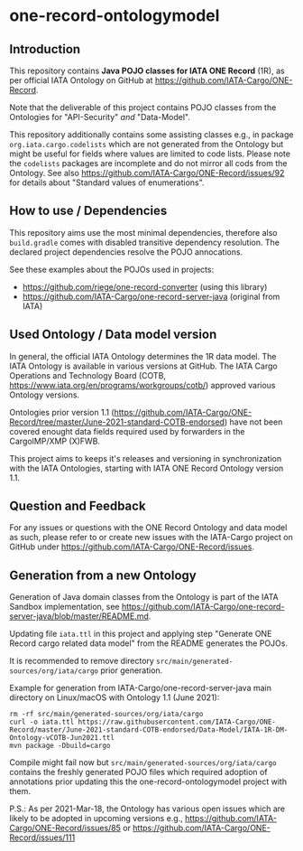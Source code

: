 # one-record-ontologymodel

## Introduction

This repository contains **Java POJO classes for IATA ONE Record** (1R), as per
official IATA Ontology on GitHub at https://github.com/IATA-Cargo/ONE-Record.

Note that the deliverable of this project contains POJO classes from the 
Ontologies for "API-Security" _and_ "Data-Model". 

This repository additionally contains some assisting classes e.g., 
in package `org.iata.cargo.codelists` which are not generated from the 
Ontology but might be useful for fields where values are limited to code
lists. Please note the `codelists` packages are incomplete and do not
mirror all cods from the Ontology. 
See also https://github.com/IATA-Cargo/ONE-Record/issues/92 for details about
"Standard values of enumerations".

## How to use / Dependencies

This repository aims use the most minimal dependencies, therefore also `build.gradle` 
comes with disabled transitive dependency resolution. The declared project 
dependencies resolve the POJO annocations.

See these examples about the POJOs used in projects: 

* https://github.com/riege/one-record-converter (using this library)
* https://github.com/IATA-Cargo/one-record-server-java (original from IATA)

## Used Ontology / Data model version

In general, the official IATA Ontology determines the 1R data model.  The IATA Ontology is available in various versions at GitHub.
The IATA Cargo Operations and Technology Board (COTB, https://www.iata.org/en/programs/workgroups/cotb/)
approved various Ontology versions. 

Ontologies prior version 1.1
(<a href="https://github.com/IATA-Cargo/ONE-Record/tree/master/June-2021-standard-COTB-endorsed">https://github.com/IATA-Cargo/ONE-Record/tree/master/June-2021-standard-COTB-endorsed</a>)
have not been covered enought data fields required used by forwarders in the CargoIMP/XMP (X)FWB.

This project aims to keeps it's releases and versioning in synchronization with the IATA Ontologies, starting with IATA ONE Record Ontology version 1.1.

## Question and Feedback

For any issues or questions with the ONE Record Ontology and data model as such,
please refer to or create new issues with the IATA-Cargo project on GitHub under
https://github.com/IATA-Cargo/ONE-Record/issues.

## Generation from a new Ontology

Generation of Java domain classes from the Ontology is part of the IATA Sandbox implementation, see https://github.com/IATA-Cargo/one-record-server-java/blob/master/README.md.

Updating file `iata.ttl` in this project and applying step "Generate ONE Record cargo related data model" from the README generates the POJOs.

It is recommended to remove directory `src/main/generated-sources/org/iata/cargo` prior generation.

Example for generation from IATA-Cargo/one-record-server-java main directory on Linux/macOS with Ontology 1.1 (June 2021):

    rm -rf src/main/generated-sources/org/iata/cargo
    curl -o iata.ttl https://raw.githubusercontent.com/IATA-Cargo/ONE-Record/master/June-2021-standard-COTB-endorsed/Data-Model/IATA-1R-DM-Ontology-vCOTB-Jun2021.ttl
    mvn package -Dbuild=cargo

Compile might fail now but ```src/main/generated-sources/org/iata/cargo``` contains the freshly generated POJO files which required adoption of annotations 
prior updating this the one-record-ontologymodel project with them.

P.S.: As per 2021-Mar-18, the Ontology has various open issues which are likely to be adopted in upcoming versions e.g., https://github.com/IATA-Cargo/ONE-Record/issues/85 or https://github.com/IATA-Cargo/ONE-Record/issues/111
